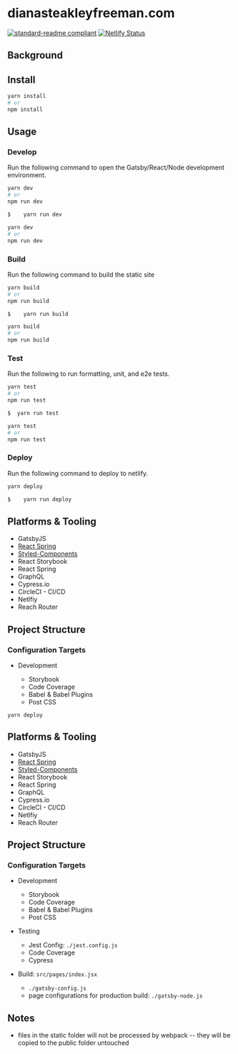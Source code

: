 # dianasteakleyfreeman.com

[![standard-readme compliant](https://img.shields.io/badge/readme%20style-standard-brightgreen.svg?style=flat-square)](https://github.com/RichardLitt/standard-readme) [![Netlify Status](https://api.netlify.com/api/v1/badges/7b5f4c1a-c979-4652-aacf-05076bfa2989/deploy-status)](https://app.netlify.com/sites/loving-sammet-d1bb4f/deploys)

## Background

## Install

```bash
yarn install
# or
npm install
```

## Usage

### Develop

Run the following command to open the Gatsby/React/Node development environment.

```bash
yarn dev
# or
npm run dev

$	 yarn run dev

yarn dev
# or
npm run dev
```

### Build

Run the following command to build the static site

```bash
yarn build
# or
npm run build

$	 yarn run build

yarn build
# or
npm run build
```

### Test

Run the following to run formatting, unit, and e2e tests.

```bash
yarn test
# or
npm run test

$  yarn run test

yarn test
# or
npm run test
```

### Deploy

Run the following command to deploy to netlify.

```bash
yarn deploy

$	 yarn run deploy
```

## Platforms & Tooling

- GatsbyJS
- [React Spring](https://github.com/drcmda/react-spring)
- [Styled-Components](https://www.styled-components.com/)
- React Storybook
- React Spring
- GraphQL
- Cypress.io
- CircleCI - CI/CD
- Netlfiy
- Reach Router

## Project Structure

### Configuration Targets

- Development

  - Storybook
  - Code Coverage
  - Babel & Babel Plugins
  - Post CSS

```
yarn deploy
```

## Platforms & Tooling

- GatsbyJS
- [React Spring](https://github.com/drcmda/react-spring)
- [Styled-Components](https://www.styled-components.com/)
- React Storybook
- React Spring
- GraphQL
- Cypress.io
- CircleCI - CI/CD
- Netlfiy
- Reach Router

## Project Structure

### Configuration Targets

- Development

  - Storybook
  - Code Coverage
  - Babel & Babel Plugins
  - Post CSS

- Testing

  - Jest Config: `./jest.config.js`
  - Code Coverage
  - Cypress

- Build: `src/pages/index.jsx`
  - `./gatsby-config.js`
  - page configurations for production build:
    `./gatsby-node.js`

## Notes

- files in the static folder will not be processed by webpack -- they will be copied to the public folder untouched
